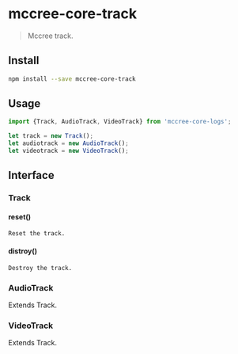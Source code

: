 # mccree-core-track
> Mccree track.

## Install
```sh
npm install --save mccree-core-track
```

## Usage
```javascript
import {Track, AudioTrack, VideoTrack} from 'mccree-core-logs';
```
```javascript
let track = new Track();
let audiotrack = new AudioTrack();
let videotrack = new VideoTrack();
```

## Interface
### Track
#### reset() 
    Reset the track.

#### distroy() 
    Destroy the track.

### AudioTrack
Extends Track.

### VideoTrack
Extends Track.